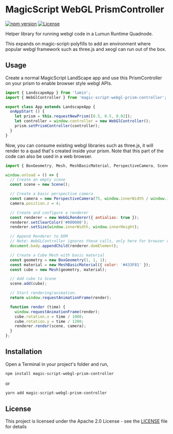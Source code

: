 # MagicScript WebGL PrismController

[![npm version](https://badge.fury.io/js/magic-script-webgl-prism-controller.svg)](https://badge.fury.io/js/magic-script-webgl-prism-controller) [![License](https://img.shields.io/:license-Apache%202.0-blue.svg?style=flat-square)](LICENSE)

Helper library for running webgl code in a Lumun Runtime Quadnode.

This expands on magic-script-polyfills to add an environment where popular webgl framework such as three.js and xeogl can run out of the box.

## Usage

Create a normal MagicScript LandScape app and use this PrismController on your prism to enable browser style webgl APIs.

```js
import { LandscapeApp } from 'lumin';
import { WebGlController } from 'magic-script-webgl-prism-controller';

export class App extends LandscapeApp {
  onAppStart () {
    let prism = this.requestNewPrism([0.5, 0.5, 0.02]);
    let controller = window.controller = new WebGlController();
    prism.setPrismController(controller);
  }
}
```

Now, you can consume existing webgl libraries such as three.js, it will render to a quad that's created inside your prism.  Note that this part of the code can also be used in a web browser.

```js
import { BoxGeometry, Mesh, MeshBasicMaterial, PerspectiveCamera, Scene, WebGLRenderer } from 'three';

window.onload = () => {
  // Create an empty scene
  const scene = new Scene();

  // Create a basic perspective camera
  const camera = new PerspectiveCamera(75, window.innerWidth / window.innerHeight, 0.1, 1000);
  camera.position.z = 4;

  // Create and configure a renderer
  const renderer = new WebGLRenderer({ antialias: true });
  renderer.setClearColor('#000000');
  renderer.setSize(window.innerWidth, window.innerHeight);

  // Append Renderer to DOM
  // Note: WebGLController ignores these calls, only here for browser compat.
  document.body.appendChild(renderer.domElement);

  // Create a Cube Mesh with basic material
  const geometry = new BoxGeometry(1, 1, 1);
  const material = new MeshBasicMaterial({ color: '#433F81' });
  const cube = new Mesh(geometry, material);

  // Add cube to Scene
  scene.add(cube);

  // Start rendering/animation.
  return window.requestAnimationFrame(render);

  function render (time) {
    window.requestAnimationFrame(render);
    cube.rotation.x = time / 1000;
    cube.rotation.y = time / 1200;
    renderer.render(scene, camera);
  }
};
```

## Installation

Open a Terminal in your project's folder and run,

```sh
npm install magic-script-webgl-prism-controller
```

or

```sh
yarn add magic-script-webgl-prism-controller
```

## License

This project is licensed under the Apache 2.0 License - see the [LICENSE](LICENSE) file for details
